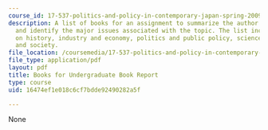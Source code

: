 ```yaml
---
course_id: 17-537-politics-and-policy-in-contemporary-japan-spring-2009
description: A list of books for an assignment to summarize the author's main thesis
  and identify the major issues associated with the topic. The list includes books
  on history, industry and economy, politics and public policy, science and technology,
  and society.
file_location: /coursemedia/17-537-politics-and-policy-in-contemporary-japan-spring-2009/16474ef1e018c6cf7bdde92490282a5f_MIT17_537S09_Undergradbook.pdf
file_type: application/pdf
layout: pdf
title: Books for Undergraduate Book Report
type: course
uid: 16474ef1e018c6cf7bdde92490282a5f

---
```

None